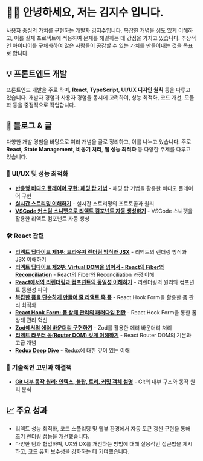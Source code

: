 # 👋🏻 안녕하세요, 저는 김지수 입니다.

사용자 중심의 가치를 구현하는 개발자 김지수입니다. 복잡한 개념을 심도 있게 이해하고, 이를 실제 프로젝트에 적용하여 문제를 해결하는 데 강점을 가지고 있습니다. 추상적인 아이디어를 구체화하여 많은 사람들이 공감할 수 있는 가치를 만들어내는 것을 목표로 합니다.

## 💡 프론트엔드 개발

프론트엔드 개발을 주로 하며, **React**, **TypeScript**, **UI/UX 디자인 원칙** 등을 다루고 있습니다. 개발자 경험과 사용자 경험을 동시에 고려하여, 성능 최적화, 코드 개선, 모듈화 등을 중점적으로 작업합니다.

## 📝 블로그 & 글

다양한 개발 경험을 바탕으로 여러 개념을 글로 정리하고, 이를 나누고 있습니다. 주로 **React**, **State Management**, **비동기 처리**, **웹 성능 최적화** 등 다양한 주제를 다루고 있습니다.

### 🎨 **UI/UX 및 성능 최적화**

- [**반응형 비디오 플레이어 구현: 패딩 탑 기법**](https://jskdev.vercel.app/docs/dev/VideoStreaming/2024-11-07-padding-top/) - 패딩 탑 기법을 활용한 비디오 플레이어 구현
- [**실시간 스트리밍 이해하기**](https://jskdev.vercel.app/docs/dev/VideoStreaming/2024-11-02-video-protocol/) - 실시간 스트리밍의 프로토콜과 원리
- [**VSCode 커스텀 스니펫으로 리액트 컴포넌트 자동 생성하기**](https://jskdev.vercel.app/docs/dev/React/2024-11-08-custom-snippets/) - VSCode 스니펫을 활용한 리액트 컴포넌트 자동 생성

### 🛠 **React 관련**

- [**리액트 딥다이브 제1부: 브라우저 렌더링 방식과 JSX**](https://jskdev.vercel.app/docs/dev/React/React-Deepdive/2024-09-24-createReact01/) - 리액트의 렌더링 방식과 JSX 이해하기
- [**리액트 딥다이브 제2부: Virtual DOM을 넘어서 - React의 Fiber와 Reconciliation**](https://jskdev.vercel.app/docs/dev/React/React-Deepdive/2024-09-28-createReact02/) - React의 Fiber와 Reconciliation 과정 이해
- [**React에서의 리렌더링과 컴포넌트의 동일성 이해하기**](https://jskdev.vercel.app/docs/dev/React/2024-09-30-rerender/) - 리렌더링의 원리와 컴포넌트 동일성 파악
- [**복잡한 폼을 단순하게 만들어 줄 리액트 훅 폼**](https://jskdev.vercel.app/docs/dev/React/React-Hook-Form/2023-08-04-RHF/) - React Hook Form을 활용한 폼 관리 최적화
- [**React Hook Form: 폼 상태 관리의 패러다임 전환**](https://jskdev.vercel.app/docs/dev/React/React-Hook-Form/2024-11-23-React-Hook-Form/) - React Hook Form을 통한 폼 상태 관리 혁신
- [**Zod에서의 에러 바운더리 구현하기**](https://jskdev.vercel.app/docs/dev/React/2023-07-03-Zod-error-boundary/) - Zod를 활용한 에러 바운더리 처리
- [**리액트 라우터 돔(Router DOM) 깊게 이해하기**](https://jskdev.vercel.app/docs/dev/React/2023-07-13-react-router-dom/) - React Router DOM의 기본과 고급 개념
- [**Redux Deep Dive**](https://jskdev.vercel.app/docs/dev/StateManagement/2024-10-22-Redux-deepdive/) - Redux에 대한 깊이 있는 이해

### 🔧 **기술적인 고민과 해결책**

- [**Git 내부 동작 원리: 인덱스, 블랍, 트리, 커밋 객체 설명**](https://jskdev.vercel.app/docs/dev/Git/2024-09-01-gitDive/) - Git의 내부 구조와 동작 원리 분석

## 📈 주요 성과

- 리액트 성능 최적화, 코드 스플리팅 및 웹뷰 환경에서 자동 토큰 갱신 구현을 통해 초기 렌더링 성능을 개선했습니다.
- 다양한 팀과 협업하며, UX와 DX를 개선하는 방법에 대해 실용적인 접근법을 제시하고, 코드 유지 보수성을 강화하는 데 기여했습니다.
